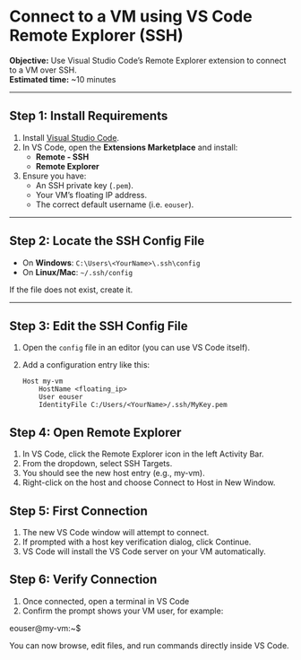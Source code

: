 # Connect to a VM using VS Code Remote Explorer (SSH)

**Objective:** Use Visual Studio Code’s Remote Explorer extension to connect to a VM over SSH.  
**Estimated time:** ~10 minutes

---

## Step 1: Install Requirements
1. Install [Visual Studio Code](https://code.visualstudio.com/).
2. In VS Code, open the **Extensions Marketplace** and install:
   - **Remote - SSH**
   - **Remote Explorer**
3. Ensure you have:
   - An SSH private key (`.pem`).
   - Your VM’s floating IP address.
   - The correct default username (i.e. `eouser`).

---

## Step 2: Locate the SSH Config File
- On **Windows**: `C:\Users\<YourName>\.ssh\config`  
- On **Linux/Mac**: `~/.ssh/config`  

If the file does not exist, create it.

---

## Step 3: Edit the SSH Config File
1. Open the `config` file in an editor (you can use VS Code itself).
2. Add a configuration entry like this:

   ```ssh
   Host my-vm
       HostName <floating_ip>
       User eouser
       IdentityFile C:/Users/<YourName>/.ssh/MyKey.pem
   ```

## Step 4: Open Remote Explorer

1. In VS Code, click the Remote Explorer icon in the left Activity Bar.
2. From the dropdown, select SSH Targets.
3. You should see the new host entry (e.g., my-vm).
4. Right-click on the host and choose Connect to Host in New Window.

## Step 5: First Connection

1. The new VS Code window will attempt to connect.
2. If prompted with a host key verification dialog, click Continue.
3. VS Code will install the VS Code server on your VM automatically.


## Step 6: Verify Connection

1. Once connected, open a terminal in VS Code
2. Confirm the prompt shows your VM user, for example:

eouser@my-vm:~$

You can now browse, edit files, and run commands directly inside VS Code.

